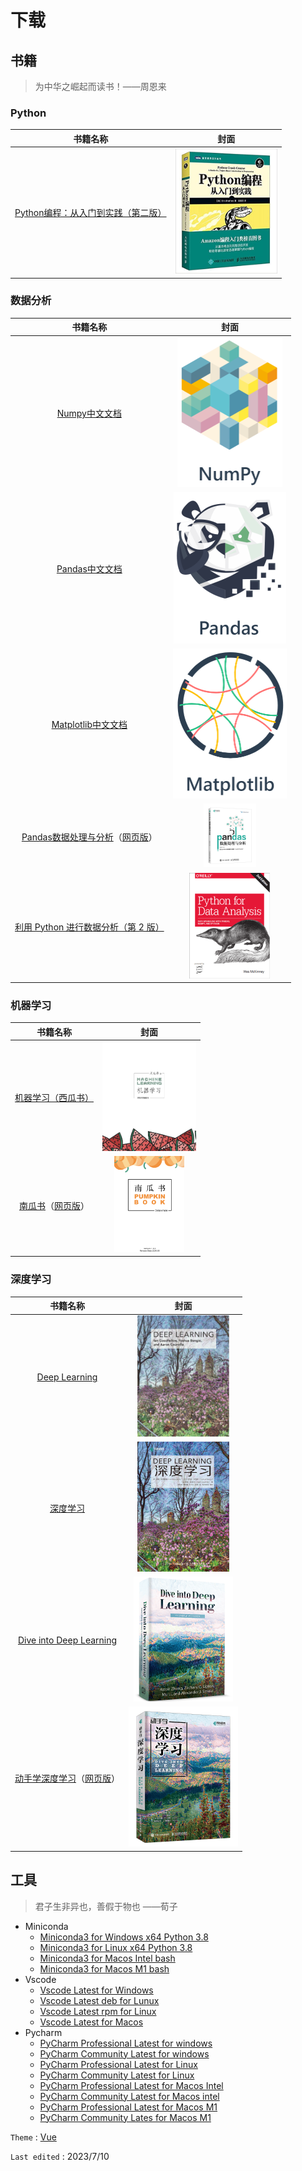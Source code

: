 # 下载

## 书籍

>   为中华之崛起而读书！——周恩来

### Python

|                           书籍名称                           |                             封面                             |
| :----------------------------------------------------------: | :----------------------------------------------------------: |
| [Python编程：从入门到实践（第二版）](https://mailsqusteducn-my.sharepoint.com/:b:/g/personal/2129740121_mails_qust_edu_cn/EeGB007peNVPvWaMZSe_BqIBIPfNNZ1amL0L-BqIGbQ7AA?e=tWXdDm) | <img src="./pic/Python.jpg" alt="Python" style="zoom:40%;" /> |

### 数据分析

|                           书籍名称                           |                             封面                             |
| :----------------------------------------------------------: | :----------------------------------------------------------: |
|          [Numpy中文文档](https://www.numpy.org.cn/)          | <img src="./pic/numpylogo.png" alt="numpylogo" style="zoom:50%;" /> |
|          [Pandas中文文档](https://www.pypandas.cn/)          | <img src="./pic/pandaslogo.png" alt="pandaslogo" style="zoom:50%;" /> |
|     [Matplotlib中文文档](https://www.matplotlib.org.cn/)     | <img src="./pic/matplotliblogo.png" alt="matplotliblogo" style="zoom:50%;" /> |
| [Pandas数据处理与分析](#)（[网页版](http://joyfulpandas.datawhale.club/Content/index.html)） | <img src="./pic/pandas.jpg" alt="pandas" style="zoom:10%;" /> |
| [利用 Python 进行数据分析（第 2 版）](https://pyda.apachecn.org/#/) | <img src="./pic/cover.jpg" alt="cover" style="zoom:25%;" />  |



### 机器学习

|                           书籍名称                           |                             封面                             |
| :----------------------------------------------------------: | :----------------------------------------------------------: |
|                   [机器学习（西瓜书）](#)                    | <img src="./pic/xigua.jpg" alt="xigua" style="zoom:21%;" />  |
| [南瓜书](https://github.com/datawhalechina/pumpkin-book/releases/download/v1.9.9/pumpkin_book.pdf)（[网页版](https://datawhalechina.github.io/pumpkin-book/#/)） | <img src="./pic/pumpkin.png" alt="pumpkin" style="zoom:15%;" /> |



### 深度学习

|                           书籍名称                           |                     封面                     |
| :----------------------------------------------------------: | :------------------------------------------: |
| [Deep Learning](https://www.deeplearningbook.org/front_matter.pdf) | <img src="pic/1.jpeg"  style="zoom: 23%;" /> |
| [深度学习](https://github.com/exacity/deeplearningbook-chinese/releases/download/v0.5-beta/dlbook_cn_v0.5-beta.pdf) | <img src="pic/4.png"  style="zoom: 25%;" />  |
|     [Dive into Deep Learning](https://d2l.ai/d2l-en.pdf)     |  <img src="pic/3.png"  style="zoom:25%;" />  |
| [动手学深度学习](https://zh-v2.d2l.ai/d2l-zh-pytorch.pdf)（[网页版](https://zh.d2l.ai/index.html)） | <img src="pic/2.png"  style="zoom: 25%;" />  |

## 工具

> 君子生非异也，善假于物也  ——荀子

- Miniconda
    - [Miniconda3 for Windows x64 Python 3.8](https://repo.anaconda.com/miniconda/Miniconda3-py38_23.3.1-0-Windows-x86_64.exe)
    - [Miniconda3 for Linux x64 Python 3.8](https://repo.anaconda.com/miniconda/Miniconda3-py38_23.3.1-0-Linux-x86_64.sh)
    - [Miniconda3 for Macos Intel bash](https://repo.anaconda.com/miniconda/Miniconda3-py38_23.3.1-0-MacOSX-x86_64.sh)
    - [Miniconda3 for Macos M1 bash](https://repo.anaconda.com/miniconda/Miniconda3-py38_23.3.1-0-MacOSX-arm64.sh)
- Vscode
    - [Vscode Latest for Windows](https://code.visualstudio.com/sha/download?build=stable&os=win32-x64-user)
    - [Vscode Latest deb for Lunux](https://code.visualstudio.com/sha/download?build=stable&os=linux-deb-x64)
    - [Vscode Latest rpm for Linux](https://code.visualstudio.com/sha/download?build=stable&os=linux-rpm-x64)
    - [Vscode Latest for Macos](https://code.visualstudio.com/sha/download?build=stable&os=darwin-universal)
- Pycharm
    - [PyCharm Professional Latest for windows](https://www.jetbrains.com/zh-cn/pycharm/download/download-thanks.html?platform=windows)
    - [PyCharm Community Latest for windows](https://www.jetbrains.com/zh-cn/pycharm/download/download-thanks.html?platform=windows&code=PCC)
    - [PyCharm Professional Latest for Linux](https://www.jetbrains.com/zh-cn/pycharm/download/download-thanks.html?platform=linux)
    - [PyCharm Community Latest for Linux](https://www.jetbrains.com/zh-cn/pycharm/download/download-thanks.html?platform=linux&code=PCC)
    - [PyCharm Professional Latest for Macos Intel](https://www.jetbrains.com/pycharm/download/download-thanks.html?platform=mac)
    - [PyCharm Community Latest for Macos intel](https://www.jetbrains.com/zh-cn/pycharm/download/download-thanks.html?platform=mac&code=PCC)
    - [PyCharm Professional Latest for Macos M1](https://www.jetbrains.com/pycharm/download/download-thanks.html?platform=macM1)
    - [PyCharm Community Lates for Macos M1](https://www.jetbrains.com/zh-cn/pycharm/download/download-thanks.html?platform=macM1&code=PCC)

`Theme` : [Vue](https://theme.typora.io/theme/Vue/)

`Last edited` : 2023/7/10
